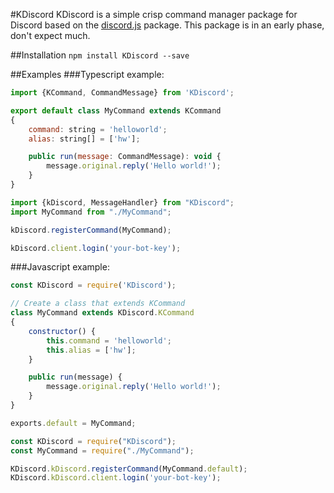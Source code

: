 #KDiscord
KDiscord is a simple crisp command manager package for Discord based on the [discord.js](https://github.com/discordjs/discord.js) package.
This package is in an early phase, don't expect much.

##Installation
``npm install KDiscord --save``

##Examples
###Typescript example:
```javascript
import {KCommand, CommandMessage} from 'KDiscord';

export default class MyCommand extends KCommand
{
    command: string = 'helloworld';
    alias: string[] = ['hw'];

    public run(message: CommandMessage): void {
        message.original.reply('Hello world!');
    }
}

```

```javascript
import {kDiscord, MessageHandler} from "KDiscord";
import MyCommand from "./MyCommand";

kDiscord.registerCommand(MyCommand);

kDiscord.client.login('your-bot-key');

```

###Javascript example:
```javascript
const KDiscord = require('KDiscord');

// Create a class that extends KCommand
class MyCommand extends KDiscord.KCommand
{
    constructor() {
        this.command = 'helloworld';
        this.alias = ['hw'];
    }

    public run(message) {
        message.original.reply('Hello world!');
    }
}

exports.default = MyCommand;
```

```javascript
const KDiscord = require("KDiscord");
const MyCommand = require("./MyCommand");

KDiscord.kDiscord.registerCommand(MyCommand.default);
KDiscord.kDiscord.client.login('your-bot-key');

```